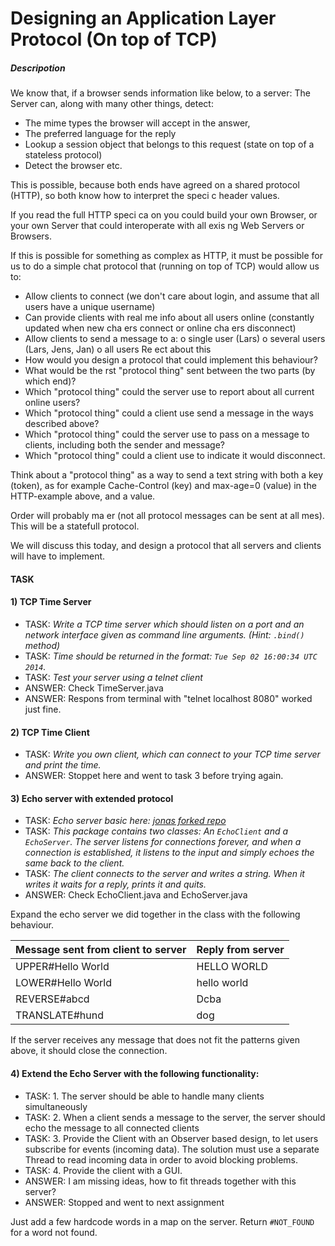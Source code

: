 # Designing an Application Layer Protocol (On top of TCP)

##### Descripotion

We know that, if a browser sends information like below, to a server:
The Server can, along with many other things, detect:

- The mime types the browser will accept in the answer,
- The preferred language for the reply
- Lookup a session object that belongs to this request (state on top of a stateless protocol)
- Detect the browser etc.

This is possible, because both ends have agreed on a shared protocol (HTTP), so both know how to interpret the speci c header values.

If you read the full HTTP speci ca on you could build your own Browser, or your own Server that could interoperate with all exis ng Web Servers or Browsers.

If this is possible for something as complex as HTTP, it must be possible for us to do a simple chat protocol that (running on top of TCP) would allow us to:

- Allow clients to connect (we don't care about login, and assume that all users have a unique username)
- Can provide clients with real  me info about all users online (constantly updated when new cha ers connect or
online cha ers disconnect)
- Allow clients to send a message to a:
o single user (Lars)
o several users (Lars, Jens, Jan) o all users
Re ect about this
- How would you design a protocol that could implement this behaviour?
- What would be the  rst "protocol thing" sent between the two parts (by which end)?
- Which "protocol thing" could the server use to report about all current online users?
- Which "protocol thing" could a client use send a message in the ways described above?
- Which "protocol thing" could the server use to pass on a message to clients, including both the sender and
message?
- Which "protocol thing" could a client use to indicate it would disconnect.

Think about a "protocol thing" as a way to send a text string with both a key (token), as for example Cache-Control (key) and max-age=0 (value) in the HTTP-example above, and a value.

Order will probably ma er (not all protocol messages can be sent at all  mes). This will be a statefull protocol.

We will discuss this today, and design a protocol that all servers and clients will have to implement.

#### TASK

#### 1) TCP Time Server
- TASK: *Write a TCP time server which should listen on a port and an network interface given as
command line arguments.  (Hint: ``.bind()`` method)*
- TASK: *Time should be returned in the format: ``Tue Sep 02 16:00:34 UTC 2014``.*
- TASK: *Test your server using a telnet client*
- ANSWER: Check TimeServer.java
- ANSWER: Respons from terminal with "telnet localhost 8080" worked just fine.

#### 2) TCP Time Client
- TASK: *Write you own client, which can connect to your TCP time server and print the time.*
- ANSWER: Stoppet here and went to task 3 before trying again.

#### 3) Echo server with extended protocol
- TASK: *Echo server basic here: [jonas forked repo](https://github.com/scheldejonas/week1-concurrency)*
- TASK: *This package contains two classes: An ``EchoClient`` and a ``EchoServer``. The server listens for connections forever,
and when a connection is established, it listens to the input and simply echoes the same back to the client.*
- TASK: *The client connects to the server and writes a string. When it writes it waits for a reply, prints it and quits.*
- ANSWER: Check EchoClient.java and EchoServer.java

Expand the echo server we did together in the class with the following behaviour.

| Message sent from client to server | Reply from server |
| ---- | ---- |
| UPPER#Hello World | HELLO WORLD |
| LOWER#Hello World | hello world |
| REVERSE#abcd | Dcba |
| TRANSLATE#hund | dog |

If the server receives any message that does not fit the patterns given above, it should 
close the connection.

#### 4) Extend the Echo Server with the following functionality:
- TASK: 1. The server should be able to handle many clients simultaneously
- TASK: 2. When a client sends a message to the server, the server should echo the 
message to all connected clients
- TASK: 3. Provide the Client with an Observer based design, to let users subscribe 
for events (incoming data).  The solution must use a separate Thread to 
read incoming data in order to avoid blocking problems.
- TASK: 4. Provide the client with a GUI.
- ANSWER: I am missing ideas, how to fit threads together with this server?
- ANSWER: Stopped and went to next assignment

Just add a few hardcode words in a map on the server. Return ``#NOT_FOUND`` for a 
word not found.